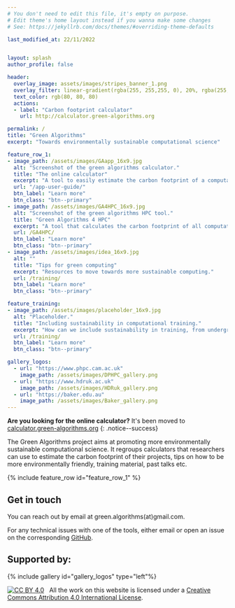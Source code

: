 ```yaml
---
# You don't need to edit this file, it's empty on purpose.
# Edit theme's home layout instead if you wanna make some changes
# See: https://jekyllrb.com/docs/themes/#overriding-theme-defaults

last_modified_at: 22/11/2022


layout: splash
author_profile: false

header:
  overlay_image: assets/images/stripes_banner_1.png
  overlay_filter: linear-gradient(rgba(255, 255,255, 0), 20%, rgba(255, 255, 255, 1))
  text_color: rgb(80, 80, 80)
  actions:
  - label: "Carbon footprint calculator"
    url: http://calculator.green-algorithms.org

permalink: /
title: "Green Algorithms"
excerpt: "Towards environmentally sustainable computational science"

feature_row_1:
- image_path: /assets/images/GAapp_16x9.jpg
  alt: "Screenshot of the green algorithms calculator."
  title: "The online calculator"
  excerpt: "A tool to easily estimate the carbon footprint of a computation."
  url: "/app-user-guide/"
  btn_label: "Learn more"
  btn_class: "btn--primary"
- image_path: /assets/images/GA4HPC_16x9.jpg
  alt: "Screenshot of the green algorithms HPC tool."
  title: "Green Algorithms 4 HPC"
  excerpt: "A tool that calculates the carbon footprint of all computations run on an HPC platform."
  url: /GA4HPC/
  btn_label: "Learn more"
  btn_class: "btn--primary"
- image_path: /assets/images/idea_16x9.jpg
  alt: ""
  title: "Tips for green computing"
  excerpt: "Resources to move towards more sustainable computing."
  url: /training/
  btn_label: "Learn more"
  btn_class: "btn--primary"

feature_training:
- image_path: /assets/images/placeholder_16x9.jpg
  alt: "Placeholder."
  title: "Including sustainability in computational training."
  excerpt: "How can we include sustainability in training, from undergraduates to post-docs."
  url: /training/
  btn_label: "Learn more"
  btn_class: "btn--primary"

gallery_logos:
  - url: "https://www.phpc.cam.ac.uk"
    image_path: /assets/images/DPHPC_gallery.png
  - url: "https://www.hdruk.ac.uk"
    image_path: /assets/images/HDRuk_gallery.png
  - url: "https://baker.edu.au"
    image_path: /assets/images/Baker_gallery.png
---
```


__Are you looking for the online calculator?__ It's been moved to [calculator.green-algorithms.org](http://calculator.green-algorithms.org)
{: .notice--success}

<!-- __:hourglass: This website is a work in progress, and we will keep adding content in the coming weeks/months!__ Comments/suggestions can be made [here](https://github.com/GreenAlgorithms/GreenAlgorithms.github.io/issues).
{: .notice--warning} -->

The Green Algorithms project aims at promoting more environmentally sustainable computational science. It regroups calculators that researchers can use to estimate the carbon footprint of their projects, tips on how to be more environmentally friendly, training material, past talks etc.

<!-- TODO add news -->

<!-- TODO do the google SEO -->

<!-- ## Estimating the carbon footprint of algorithms -->

<!-- {% include feature_row id="feature_row_1" type="left"  %} -->
{% include feature_row id="feature_row_1" %}

<!-- ## From measuring to reducing the environmental impacts of our work

{% include feature_row id="feature_training" %} -->

## Get in touch

You can reach out by email at green.algorithms(at)gmail.com.

For any technical issues with one of the tools, either email or open an issue on the corresponding [GitHub](https://github.com/GreenAlgorithms).

## Supported by:

{% include gallery id="gallery_logos" type="left"%}

[![CC BY 4.0][cc-by-image]][cc-by]&nbsp;&nbsp; All the work on this website is licensed under a [Creative Commons Attribution 4.0 International License][cc-by].

[cc-by]: http://creativecommons.org/licenses/by/4.0/
[cc-by-image]: https://i.creativecommons.org/l/by/4.0/88x31.png
